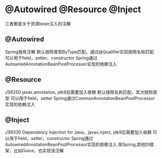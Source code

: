 # @Autowired @Resource @Inject

三者都是关于资源bean注入的注解

## @Autowired

Spring独有注解
默认按照类型ByType匹配，通过@Qualifier实现按照名称匹配
可以用于field，setter，constructor
Spring通过AutowiredAnnotationBeanPostProcessor实现的依赖注入

## @Resource

JSR250 javax.annotation, jdk9后需要加入依赖
默认按照名称匹配，其次按照类型
可以用于field，setter
Spring通过CommonAnnotationBeanPostProcessor实现的依赖注入

## @Inject

JSR330 Dependency Injection for Java，javax.inject, jdk9后需要加入依赖
可以用于field，setter，constructor
Spring通过AutowiredAnnotationBeanPostProcessor实现的依赖注入
除Spring,其他DI框架，比如Guice，也实现该注解